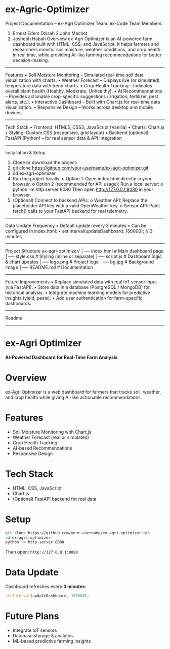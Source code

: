 # ex-Agric-Optimizer

Project Documentation – ex-Agri Optimizer
Team: ex-Code
Team Members:
1. Ernest Edem Dzisah
2.John Machot
4. Josheph Habah
Overview
ex-Agri Optimizer is an AI-powered farm dashboard built with HTML, CSS, and JavaScript.
It helps farmers and researchers monitor soil moisture, weather conditions, and crop health in real time, while providing AI-like farming recommendations for better decision-making.
________________________________________
Features
•	 Soil Moisture Monitoring – Simulated real-time soil data visualization with charts.
•	 Weather Forecast – Displays live (or simulated) temperature data with trend charts.
•	Crop Health Tracking – Indicates overall plant health (Healthy, Moderate, Unhealthy).
•	AI Recommendations – Provides actionable crop-specific suggestions (irrigation, fertilizer, pest alerts, etc.).
•	Interactive Dashboard – Built with Chart.js for real-time data visualization.
•	Responsive Design – Works across desktop and mobile devices.
________________________________________
 Tech Stack
•	Frontend: HTML5, CSS3, JavaScript (Vanilla)
•	Charts: Chart.js
•	Styling: Custom CSS (responsive, grid layout)
•	Backend (optional): FastAPI (Python) – for real sensor data & API integration
________________________________________
 Installation & Setup
1.	Clone or download the project:
2.	git clone https://github.com/your-username/ex-agri-optimizer.git
3.	cd ex-agri-optimizer
4.	Run the project locally:
o	Option 1: Open index.html directly in your browser.
o	Option 2 (recommended for API usage): Run a local server:
o	python -m http.server 8080
Then open http://127.0.0.1:8080 in your browser.
5.	(Optional) Connect to backend APIs:
o	Weather API: Replace the placeholder API key with a valid OpenWeather key.
o	Sensor API: Point fetch() calls to your FastAPI backend for real telemetry.
________________________________________
Data Update Frequency
•	Default update: every 3 minutes
•	Can be configured in index.html:
•	setInterval(updateDashboard, 180000); // 3 minutes
________________________________________
Project Structure
ex-agri-optimizer/
│── index.html        # Main dashboard page
│── style.css         # Styling (inline or separate)
│── script.js         # Dashboard logic & chart updates
│── logo.png          # Project logo
│── bg.jpg            # Background image
│── README.md         # Documentation
________________________________________
 Future Improvements
•	Replace simulated data with real IoT sensor input (via FastAPI).
•	Store data in a database (PostgreSQL / MongoDB) for historical analysis.
•	Integrate machine learning models for predictive insights (yield, pests).
•	Add user authentication for farm-specific dashboards.

_______________________________________________________
Readme
_______________________________________________________

# ex-Agri Optimizer
**AI-Powered Dashboard for Real-Time Farm Analysis**

# Overview
ex-Agri Optimizer is a web dashboard for farmers that tracks soil, weather, and crop health while giving AI-like actionable recommendations.

# Features
- Soil Moisture Monitoring with Chart.js
- Weather Forecast (real or simulated)
- Crop Health Tracking
- AI-based Recommendations
- Responsive Design

# Tech Stack
- HTML, CSS, JavaScript
- Chart.js
- (Optional) FastAPI backend for real data

# Setup
```bash
git clone https://github.com/your-username/ex-agri-optimizer.git
cd ex-agri-optimizer
python -m http.server 8080
```
Then open: `http://127.0.0.1:8080`

# Data Update
Dashboard refreshes every **3 minutes**:
```js
setInterval(updateDashboard, 180000);
```
# Future Plans
- Integrate IoT sensors
- Database storage & analytics
- ML-based predictive farming insights

